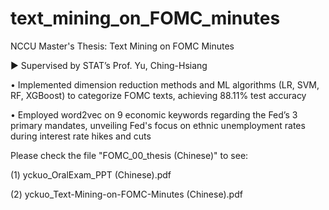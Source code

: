 # text_mining_on_FOMC_minutes
NCCU Master's Thesis: Text Mining on FOMC Minutes

▶ Supervised by STAT’s Prof. Yu, Ching-Hsiang

   • Implemented dimension reduction methods and ML algorithms (LR, SVM, RF, XGBoost) to categorize FOMC texts, achieving 88.11% test accuracy
   
   • Employed word2vec on 9 economic keywords regarding the Fed’s 3 primary mandates, unveiling Fed's focus on ethnic unemployment rates during interest rate hikes and cuts

Please check the file "FOMC_00_thesis (Chinese)" to see:

(1) yckuo_OralExam_PPT (Chinese).pdf

(2) yckuo_Text-Mining-on-FOMC-Minutes (Chinese).pdf
